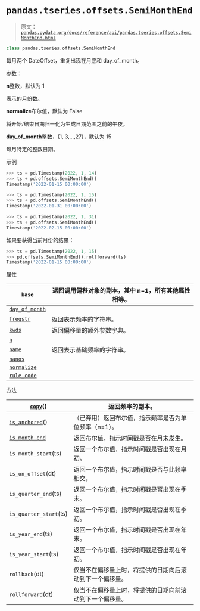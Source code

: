# `pandas.tseries.offsets.SemiMonthEnd`

> 原文：[`pandas.pydata.org/docs/reference/api/pandas.tseries.offsets.SemiMonthEnd.html`](https://pandas.pydata.org/docs/reference/api/pandas.tseries.offsets.SemiMonthEnd.html)

```py
class pandas.tseries.offsets.SemiMonthEnd
```

每月两个 DateOffset，重复出现在月底和 day_of_month。

参数：

**n**整数，默认为 1

表示的月份数。

**normalize**布尔值，默认为 False

将开始/结束日期归一化为生成日期范围之前的午夜。

**day_of_month**整数，{1, 3,…,27}，默认为 15

每月特定的整数日期。

示例

```py
>>> ts = pd.Timestamp(2022, 1, 14)
>>> ts + pd.offsets.SemiMonthEnd()
Timestamp('2022-01-15 00:00:00') 
```

```py
>>> ts = pd.Timestamp(2022, 1, 15)
>>> ts + pd.offsets.SemiMonthEnd()
Timestamp('2022-01-31 00:00:00') 
```

```py
>>> ts = pd.Timestamp(2022, 1, 31)
>>> ts + pd.offsets.SemiMonthEnd()
Timestamp('2022-02-15 00:00:00') 
```

如果要获得当前月份的结果：

```py
>>> ts = pd.Timestamp(2022, 1, 15)
>>> pd.offsets.SemiMonthEnd().rollforward(ts)
Timestamp('2022-01-15 00:00:00') 
```

属性

| `base` | 返回调用偏移对象的副本，其中 n=1，所有其他属性相等。 |
| --- | --- |
| [`day_of_month`](https://pandas.pydata.org/docs/reference/api/pandas.tseries.offsets.SemiMonthEnd.day_of_month.html) |  |
| [`freqstr`](https://pandas.pydata.org/docs/reference/api/pandas.tseries.offsets.SemiMonthEnd.freqstr.html) | 返回表示频率的字符串。 |
| [`kwds`](https://pandas.pydata.org/docs/reference/api/pandas.tseries.offsets.SemiMonthEnd.kwds.html) | 返回偏移量的额外参数字典。 |
| [`n`](https://pandas.pydata.org/docs/reference/api/pandas.tseries.offsets.SemiMonthEnd.n.html) |  |
| [`name`](https://pandas.pydata.org/docs/reference/api/pandas.tseries.offsets.SemiMonthEnd.name.html) | 返回表示基础频率的字符串。 |
| [`nanos`](https://pandas.pydata.org/docs/reference/api/pandas.tseries.offsets.SemiMonthEnd.nanos.html) |  |
| [`normalize`](https://pandas.pydata.org/docs/reference/api/pandas.tseries.offsets.SemiMonthEnd.normalize.html) |  |
| [`rule_code`](https://pandas.pydata.org/docs/reference/api/pandas.tseries.offsets.SemiMonthEnd.rule_code.html) |  |

方法

| [`copy`](https://pandas.pydata.org/docs/reference/api/pandas.tseries.offsets.SemiMonthEnd.copy.html)() | 返回频率的副本。 |
| --- | --- |
| [`is_anchored`](https://pandas.pydata.org/docs/reference/api/pandas.tseries.offsets.SemiMonthEnd.is_anchored.html)() | （已弃用）返回布尔值，指示频率是否为单位频率（n=1）。 |
| [`is_month_end`](https://pandas.pydata.org/docs/reference/api/pandas.tseries.offsets.SemiMonthEnd.is_month_end.html) | 返回布尔值，指示时间戳是否在月末发生。 |
| `is_month_start`(ts) | 返回一个布尔值，指示时间戳是否出现在月初。 |
| `is_on_offset`(dt) | 返回一个布尔值，指示时间戳是否与此频率相交。 |
| `is_quarter_end`(ts) | 返回一个布尔值，指示时间戳是否出现在季末。 |
| `is_quarter_start`(ts) | 返回一个布尔值，指示时间戳是否出现在季初。 |
| `is_year_end`(ts) | 返回一个布尔值，指示时间戳是否出现在年末。 |
| `is_year_start`(ts) | 返回一个布尔值，指示时间戳是否出现在年初。 |
| `rollback`(dt) | 仅当不在偏移量上时，将提供的日期向后滚动到下一个偏移量。 |
| `rollforward`(dt) | 仅当不在偏移量上时，将提供的日期向前滚动到下一个偏移量。 |
